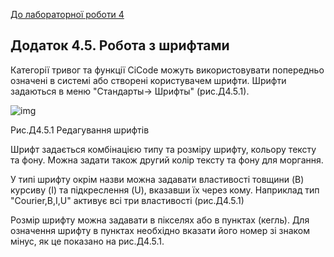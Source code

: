 [До лабораторної роботи 4](lab4.md)

## Додаток 4.5. Робота з шрифтами 

Категорії тривог та функції CiCode можуть використовувати попередньо означені в системі або створені користувачем шрифти. Шрифти задаються в меню "Стандарты-> Шрифты" (рис.Д4.5.1). 

![img](media4/Д4_5_1.png)

Рис.Д4.5.1 Редагування шрифтів  

Шрифт задається комбінацією типу та розміру шрифту, кольору тексту та фону. Можна задати також другий колір тексту та фону для моргання. 

У типі шрифту окрім назви можна задавати властивості товщини (B) курсиву (I) та підкреслення (U), вказавши їх через кому. Наприклад тип "Courier,B,I,U" активує всі три властивості (рис.Д4.5.1) 

Розмір шрифту можна задавати в пікселях або в пунктах (кегль). Для означення шрифту в пунктах необхідно вказати його номер зі знаком мінус, як це показано на рис.Д4.5.1.  
